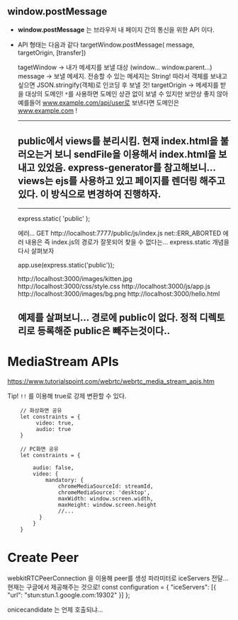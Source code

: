 ## window.postMessage

 - **window.postMessage** 는 브라우저 내 페이지 간의 통신을 위한 API 이다. 
 - API 형태는 다음과 같다
   targetWindow.postMessage( message, targetOrigin, [transfer])

   tagetWindow -> 내가 메세지를 보낼 대상 (window... window.parent...)
   message -> 보낼 메세지. 전송할 수 있는 메세지는 String! 따라서 객체를 보내고 싶으면 JSON.stringify(객체)로 인코딩 후 보낼 것!
   targetOrigin -> 메세지를 받을 대상의 도메인! `*`를 사용하면 도메인 상관 없이 보낼 수 있지만 보안상 좋지 않아
                   예를들어 www.example.com/api/user로 보낸다면 도메인은 www.example.com !


   ---
   public에서 views를 분리시킴. 현재 index.html을 불러오는거 보니 sendFile을 이용해서 index.html을 보내고 있었음.
   express-generator를 참고해보니... views는 ejs를 사용하고 있고 페이지를 렌더링 해주고 있다. 
   이 방식으로 변경하여 진행하자.
   ---

   ---
   express.static( 'public' );
   <script src="../public/js/index.js"></script>
   에러... GET http://localhost:7777/public/js/index.js net::ERR_ABORTED
   에러 내용은 즉 index.js의 경로가 잘못되어 찾을 수 없다는...
   express.static 개념을 다시 살펴보자

   app.use(express.static('public'));

   http://localhost:3000/images/kitten.jpg
   http://localhost:3000/css/style.css
   http://localhost:3000/js/app.js
   http://localhost:3000/images/bg.png
   http://localhost:3000/hello.html


   예제를 살펴보니... 경로에 public이 없다. 정적 디렉토리로 등록해준 public은 빼주는것이다..
   ---

# MediaStream APIs
https://www.tutorialspoint.com/webrtc/webrtc_media_stream_apis.htm

  Tip!
   `!!` 를 이용해 true로 강제 변환할 수 있다.

        // 화상화면 공유
        let constraints = {
             video: true,
             audio: true
        }

        // PC화면 공유
        let constraints = {

            audio: false,
            video: {
                mandatory: {
                    chromeMediaSourceId: streamId,
                    chromeMediaSource: 'desktop',
                    maxWidth: window.screen.width,
                    maxHeight: window.screen.height
                    //...
              }
            }
        }

# Create Peer
 webkitRTCPeerConnection 을 이용해 peer를 생성
 파라미터로 iceServers 전달...
 현재는 구글에서 제공해주는 것으로!
 const configuration = { 
   "iceServers": [{ "url": "stun:stun.1.google.com:19302" }] 
 }; 


onicecandidate 는 언제 호출되냐...